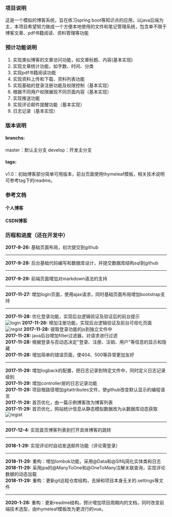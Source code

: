 ### 项目说明
这是一个模拟的博客系统，旨在练习spring boot等知识点的应用，以java后端为主，本项目希望努力做成一个方便本地使用的文件和笔记管理系统，包含单不限于博客文章、pdf书籍阅读、资料管理等功能</br>

### 预计功能说明
1. 实现类似博客的文章访问功能，如文章标题、内容(基本实现)
2. 实现文章统计功能，如字数、时间、分类
3. 实现pdf书籍阅读功能
4. 实现资料上传和下载、资料列表功能
5. 实现基础的登录注册功能及权限控制（基本实现）
6. 根据不同用户权限展现不同页面内容（基本实现）
7. 实现推送功能
8. 实现评论邮件提醒功能（基本实现）
9. 日志记录（基本实现）

### 版本说明
#### branchs:
master：默认主分支
develop：开发主分支

#### tags:
v1.0：初始博客部分简单可用版本，前台页面使用thymeleaf模板，相关技术说明可参考tag下的readme。

### 参考文档
#### 个人博客

#### CSDN博客


### 历程和进度（还在开发中）
**2017-9-26:** 基础页面布局，初次提交到github</br>
<hr/>

**2017-9-28:** 后台基础代码编写和数据库设计，并提交数据库结构sql到github</br>
<hr/>

**2017-9-29:** 前端页面增加对markdown语法的支持</br>
<hr/>

**2017-11-27:** 增加login页面，使用ajax请求，同时基础页面布局增加bootstrap支持</br>
<hr/>

**2017-11-28:** 优化登录功能，实现后台逻辑验证及验证后的前台提示</br>
![login](images/login.png)
**2017-11-28:** 增加注册功能，实现后台逻辑验证及前台可视化页面</br>
![regist](images/regist.png)
**2017-11-28:** 提取登录功能的js到独立文件中</br>
**2017-11-28:** java后台增加filter过滤器，对请求进行过滤</br>
**2017-11-28:** 根据登录与否动态决定"登录、注册、注销、用户"等信息的显示和隐藏</br>
**2017-11-28:** 增加简单的错误页面，使404、500等异常更加友好</br>
<hr/>

**2017-11-29:** 增加logback的配置，把日志记录到特定文件中，同时定义日志记录级别</br>
**2017-11-29:** 增加controller层的日志记录功能</br>
**2017-11-29:** 项目根路径增加gitattributes文件，使github改变默认显示的编程语言</br>
**2017-11-29:** 首页优化，由一篇示例博客改为博客列表</br>
**2017-11-29:** 首页优化，网站统计信息从静态模拟数据改为从数据库动态获取</br>
![regist](images/index2.png)
<hr/>

**2017-12-4:** 实现首页博客列表到打开具体博客的跳转</br>
<hr/>

**2018-1-29:** 实现评论时自动发送邮件功能（评论需登录）</br>
<hr/>

**2018-11-29:** 重构：增加lombok功能，采用@Data和@Slf4j简化实体类和日志</br>
**2018-11-29:** 采用jpa的@ManyToOne和@OneToMany注解关联查询，实现评论数据的动态加载</br>
**2018-11-29:** 重构：更新git远程仓库结构，去掉和项目本身无关的.settings等文件</br>
<hr/>

**2020-1-28:** 重构：更新readme结构，预计增加项目周期内的文档，同时改变前端技术选型，由thymeleaf模板改为更流行的vue。

